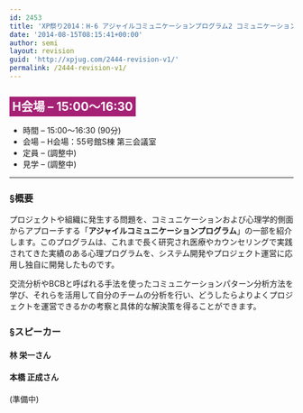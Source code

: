 ```yaml
---
id: 2453
title: 'XP祭り2014：H-6 アジャイルコミュニケーションプログラム2 コミュニケーションの妖怪マップをつくろう！～コミュニケーションの構造分析ワークショップ～【ワークショップ】'
date: '2014-08-15T08:15:41+00:00'
author: semi
layout: revision
guid: 'http://xpjug.com/2444-revision-v1/'
permalink: /2444-revision-v1/
---
```


## <span style="color:#FFFFFF; background-color:#A52175; padding:5px;">H会場 – 15:00～16:30</span>

- 時間 – 15:00～16:30 (90分)
- 会場 – H会場：55号館S棟 第三会議室
- 定員 – (調整中)
- 見学 – (調整中)

---

### §概要

プロジェクトや組織に発生する問題を、コミュニケーションおよび心理学的側面からアプローチする「**アジャイルコミュニケーションプログラム**」の一部を紹介します。このプログラムは、これまで長く研究され医療やカウンセリングで実践されてきた実績のある心理プログラムを、システム開発やプロジェクト運営に応用し独自に開発したものです。

交流分析やBCBと呼ばれる手法を使ったコミュニケーションパターン分析方法を学び、それらを活用して自分のチームの分析を行い、どうしたらよりよくプロジェクトを運営できるかの考察と具体的な解決策を得ることができます。

### §スピーカー

#### 林 栄一さん

#### 本橋 正成さん

(準備中)